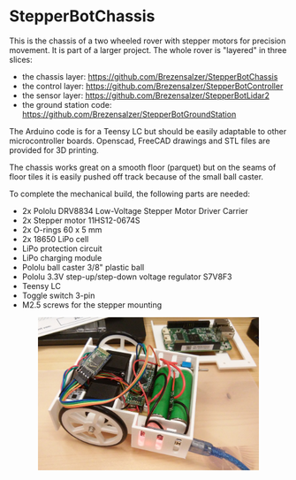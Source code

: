 # StepperBotChassis

This is the chassis of a two wheeled rover with stepper motors for 
precision movement. It is part of a larger project. The whole rover is 
"layered" in three slices:

- the chassis layer: https://github.com/Brezensalzer/StepperBotChassis
- the control layer: https://github.com/Brezensalzer/StepperBotController
- the sensor layer: https://github.com/Brezensalzer/StepperBotLidar2
- the ground station code: https://github.com/Brezensalzer/StepperBotGroundStation

The Arduino code is for a Teensy LC but should be easily adaptable to 
other microcontroller boards. Openscad, FreeCAD drawings and STL files 
are provided for 3D printing.

The chassis works great on a smooth floor (parquet) but on the seams of 
floor tiles it is easily pushed off track because of the small ball 
caster.

To complete the mechanical build, the following parts are needed:

- 2x Pololu DRV8834 Low-Voltage Stepper Motor Driver Carrier
- 2x Stepper motor 11HS12-0674S
- 2x O-rings 60 x 5 mm
- 2x 18650 LiPo cell
- LiPo protection circuit
- LiPo charging module
- Pololu ball caster 3/8" plastic ball
- Pololu 3.3V step-up/step-down voltage regulator S7V8F3
- Teensy LC
- Toggle switch 3-pin
- M2.5 screws for the stepper mounting

<p align="center">
  <img src="./StepperBotChassis.jpg" width="400"/>
</p>

